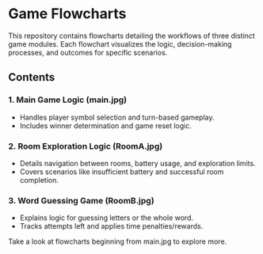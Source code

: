 # Game Flowcharts

This repository contains flowcharts detailing the workflows of three distinct game modules. 
Each flowchart visualizes the logic, decision-making processes, and outcomes for specific scenarios.

## Contents

### **1. Main Game Logic (main.jpg)**
- Handles player symbol selection and turn-based gameplay.
- Includes winner determination and game reset logic.

### **2. Room Exploration Logic (RoomA.jpg)**
- Details navigation between rooms, battery usage, and exploration limits.
- Covers scenarios like insufficient battery and successful room completion.

### **3. Word Guessing Game (RoomB.jpg)**
- Explains logic for guessing letters or the whole word.
- Tracks attempts left and applies time penalties/rewards.

Take a look at flowcharts beginning from main.jpg to explore more.

